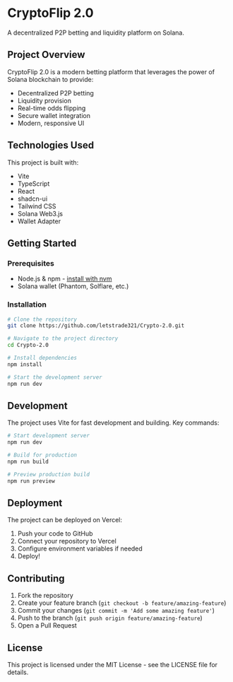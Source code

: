 # CryptoFlip 2.0

A decentralized P2P betting and liquidity platform on Solana.

## Project Overview

CryptoFlip 2.0 is a modern betting platform that leverages the power of Solana blockchain to provide:
- Decentralized P2P betting
- Liquidity provision
- Real-time odds flipping
- Secure wallet integration
- Modern, responsive UI

## Technologies Used

This project is built with:
- Vite
- TypeScript
- React
- shadcn-ui
- Tailwind CSS
- Solana Web3.js
- Wallet Adapter

## Getting Started

### Prerequisites
- Node.js & npm - [install with nvm](https://github.com/nvm-sh/nvm#installing-and-updating)
- Solana wallet (Phantom, Solflare, etc.)

### Installation

```sh
# Clone the repository
git clone https://github.com/letstrade321/Crypto-2.0.git

# Navigate to the project directory
cd Crypto-2.0

# Install dependencies
npm install

# Start the development server
npm run dev
```

## Development

The project uses Vite for fast development and building. Key commands:

```sh
# Start development server
npm run dev

# Build for production
npm run build

# Preview production build
npm run preview
```

## Deployment

The project can be deployed on Vercel:

1. Push your code to GitHub
2. Connect your repository to Vercel
3. Configure environment variables if needed
4. Deploy!

## Contributing

1. Fork the repository
2. Create your feature branch (`git checkout -b feature/amazing-feature`)
3. Commit your changes (`git commit -m 'Add some amazing feature'`)
4. Push to the branch (`git push origin feature/amazing-feature`)
5. Open a Pull Request

## License

This project is licensed under the MIT License - see the LICENSE file for details.
